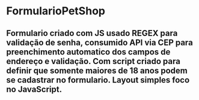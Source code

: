 # FormularioPetShop

<h2> Formulario criado com JS usado REGEX para validação de senha, consumido API via CEP para preenchimento automatico dos campos de endereço e validação.
Com script criado para definir que somente maiores de 18 anos podem se cadastrar no formulario. Layout simples foco no JavaScript. </h2>
